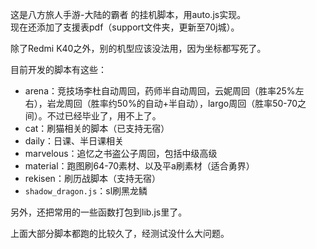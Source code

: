 这是八方旅人手游-大陆的霸者 的挂机脚本，用auto.js实现。  
现在还添加了支援表pdf（support文件夹，更新至70j城）。

除了Redmi K40之外，别的机型应该没法用，因为坐标都写死了。

目前开发的脚本有这些：

- arena：竞技场李杜自动周回，药师半自动周回，云妮周回（胜率25%左右），岩龙周回（胜率约50%的自动+半自动），largo周回（胜率50-70之间）。不过已经毕业了，用不上了。
- cat：刷猫相关的脚本（已支持无宿）
- daily：日课、半日课相关
- marvelous：追忆之书盗公子周回，包括中级高级
- material：跑图刷64-70素材、以及平a刷素材（适合勇界）
- rekisen：刷历战脚本（支持无宿）
- `shadow_dragon.js`：sl刷黑龙鳞

另外，还把常用的一些函数打包到lib.js里了。

上面大部分脚本都跑的比较久了，经测试没什么大问题。

